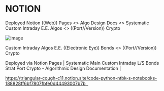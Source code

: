 # NOTION
Deployed Notion ((Web)) Pages &lt;> Algo Design Docs &lt;> Systematic Custom Intraday E.E. Algos &lt;> ((Port//Version)) Crypto

![image](https://github.com/user-attachments/assets/354adb9b-a222-451c-b28a-a464036eb579)

Custom Intraday Algos E.E. ((Electronic Eye)) Bonds <> ((Port//Version)) Crypto

Deployed via Notion Pages | Systematic Main Custom Intraday L/S Bonds Strat Port Crypto - Algorithmic Design Documentation |  

https://triangular-cough-c11.notion.site/code-python-ntbk-s-notebooks-188828ff6bf7807fbfe0d44493007b7b  
